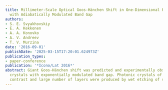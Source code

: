 ```yaml
---
title: Millimeter-Scale Optical Goos-Hänchen Shift in One-Dimensional Photonic Crystals
  with Adiabatically Modulated Band Gap
authors:
- S. E. Svyakhovskiy
- E. A. Kekkonen
- A. A. Konovko
- A. V. Andreev
- T. V. Murzina
date: '2016-09-01'
publishDate: '2025-03-15T17:20:01.624973Z'
publication_types:
- paper-conference
publication: '*Icono/Lat 2016*'
abstract: Giant Goos-Hänchen shift was predicted and experimentally observed in photonic
  crystals with exponentially modulated band gap. Photonic crystals of high optical
  contrast and large number of layers were produced by wet etching of silicon.
---
```

